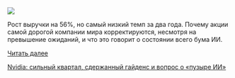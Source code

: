 <!--2025-08-29 13:22:49-->
<div class="yb">
  <div class="rss habr"><img src="https://habrastorage.org/getpro/habr/upload_files/3bd/215/d42/3bd215d4259cae6de0221767e08d9300.png" /><p>Рост выручки на 56%, но самый низкий темп за два года. Почему акции самой дорогой компании мира корректируются, несмотря на превышение ожиданий, и что это говорит о состоянии всего бума ИИ.</p> <a href="https://habr.com/ru/articles/942108/#habracut">Читать далее</a> <p class="titl"><a href="https://habr.com/ru/companies/finam_broker/news/942108/?utm_source=habrahabr&utm_medium=rss&utm_campaign=942108">Nvidia: сильный квартал, сдержанный гайденс и вопрос о «пузыре ИИ»</a></p></div>
</div>
